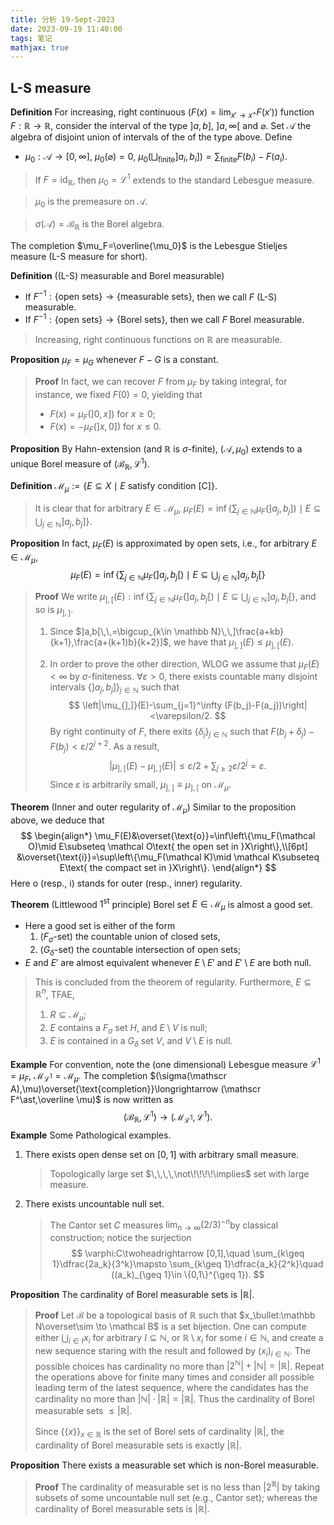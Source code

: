 ```yaml
---
title: 分析 19-Sept-2023
date: 2023-09-19 11:40:00
tags: 笔记
mathjax: true
---
```


## L-S measure

**Definition** For increasing, right continuous ($F(x)=\lim_{x'\to x^+}F(x')$) function $F:\mathbb R\to \mathbb R$, consider the interval of the type $]a,b]$, $]a,\infty[$ and $\varnothing$. Set $\mathscr A$ the algebra of disjoint union of intervals of the of the type above. Define

* $\mu_0:\mathscr A\to [0,\infty]$, $\mu_0(\varnothing)=0$, $\mu_0(\bigsqcup_{\text{finite}}]a_i,b_i])=\sum_{\text{finite}} F(b_i)-F(a_i)$. 

> If $F=\mathrm{id}_{\mathbb R}$, then $\mu_0=\mathscr L^1$ extends to the standard Lebesgue measure. 

> $\mu_0$ is the premeasure on $\mathscr A$. 

> $\sigma(\mathscr A)=\mathscr B_{\mathbb R}$ is the Borel algebra. 

The completion $\mu_F=\overline{\mu_0}$ is the Lebesgue Stieljes measure (L-S measure for short). 

**Definition** ((L-S) measurable and Borel measurable)

* If $F^{-1}:\{\text{open sets}\}\to \{\text{measurable sets}\}$, then we call $F$ (L-S) measurable. 
* If $F^{-1}:\{\text{open sets}\}\to \{\text{Borel sets}\}$, then we call $F$ Borel measurable. 

> Increasing, right continuous functions on $\mathbb R$ are measurable. 

**Proposition** $\mu_F=\mu_G$ whenever $F-G$ is a constant. 

> **Proof** In fact, we can recover $F$ from $\mu_F$ by taking integral, for instance, we fixed $F(0)=0$, yielding that
>
> * $F(x)=\mu_F(]0,x])$ for $x\geq 0$;
> * $F(x)=-\mu_F(]x,0])$ for $x\leq 0$. 

**Proposition** By Hahn-extension (and $\mathbb R$ is $\sigma$-finite), $(\mathscr A,\mu_0)$ extends to a unique Borel measure of $(\mathscr B_{\mathbb R},\mathscr L^1)$. 

**Definition** $\mathscr M_\mu:=\{E\subseteq X\mid E\text{ satisfy condition [C]}\}$. 

> It is clear that for arbitrary $E\in \mathscr M_\mu$, $\mu_F(E)=\inf\left\{\sum_{j\in \mathbb N} \mu_F(]a_j,b_j])\mid E\subseteq \bigcup_{j\in \mathbb N}]a_j,b_j]\right\}$. 

**Proposition** In fact, $\mu_F(E)$ is approximated by open sets, i.e., for arbitrary $E\in \mathscr M_\mu$, 
$$
\mu_F(E)=\inf\left\{\sum_{j\in \mathbb N} \mu_F(]a_j,b_j[)\mid E\subseteq \bigcup_{j\in \mathbb N}]a_j,b_j[\right\}
$$

> **Proof** We write $\mu_{],[}(E):\inf\left\{\sum_{j\in \mathbb N} \mu_F(]a_j,b_j[)\mid E\subseteq \bigcup_{j\in \mathbb N}]a_j,b_j[\right\}$, and so is $\mu_{],]}$. 
>
> 1. Since $]a,b[\,\,=\bigcup_{k\in \mathbb N}\,\,]\frac{a+kb}{k+1},\frac{a+(k+1)b}{k+2}]$, we have that $\mu_{],]}(E)\leq \mu_{],[}(E)$. 
>
> 2. In order to prove the other direction, WLOG we assume that $\mu_F(E)<\infty$ by $\sigma$-finiteness. $\forall \varepsilon>0$, there exists  countable many disjoint intervals $\{]a_j,b_j]\}_{j\in \mathbb N}$ such that 
>    $$
>    \left|\mu_{],]}(E)-\sum_{j=1}^\infty (F(b_j)-F(a_j))\right|<\varepsilon/2.
>    $$
>    By right continuity of $F$, there exits $\{\delta_j\}_{j\in \mathbb N}$ such that $F(b_j+\delta_j)-F(b_j)<\varepsilon/2^{j+2}$. As a result, 
>    $$
>    |\mu_{],[}(E)- \mu_{],]}(E)|\leq \varepsilon/2+\sum_{j\geq 2}\varepsilon/2^j=\varepsilon.
>    $$
>     Since $\varepsilon$ is arbitrarily small, $\mu_{],]}\equiv \mu_{],[}$ on $\mathscr M_\mu$. 

**Theorem** (Inner and outer regularity of $\mathscr M_\mu$) Similar to the proposition above, we deduce that
$$
\begin{align*}
\mu_F(E)&\overset{\text{o}}=\inf\left\{\mu_F(\mathcal O)\mid E\subseteq \mathcal O\text{ the open set in }X\right\},\\[6pt]
&\overset{\text{i}}=\sup\left\{\mu_F(\mathcal K)\mid \mathcal K\subseteq E\text{ the compact set in }X\right\}.
\end{align*}
$$
Here o (resp., i) stands for outer (resp., inner) regularity. 

**Theorem** (Littlewood $1^\mathrm{st}$ principle) Borel set $E\in \mathscr M_\mu$ is almost a good set.

* Here a good set is either of the form
  1. ($F_\sigma$-set) the countable union of closed sets,
  2. ($G_\delta$-set) the countable intersection of open sets;
* $E$ and $E'$ are almost equivalent whenever $E\setminus E'$ and $E'\setminus E$ are both null. 

> This is concluded from the theorem of regularity. Furthermore, $E\subseteq \mathbb R^n$, TFAE, 
>
> 1. $R\subseteq \mathscr M_\mu$​;
> 2. $E$ contains a $F_\sigma$ set $H$, and $E\setminus V$ is null; 
> 3. $E$ is contained in a $G_\delta$ set $V$, and $V\setminus E$ is null.

**Example** For convention, note the (one dimensional) Lebesgue measure $\mathscr L^1=\mu_F$, $\mathscr M_{\mathscr L^1}=\mathscr M_\mu$. The completion $(\sigma(\mathscr A),\mu)\overset{\text{completion}}\longrightarrow (\mathscr F^\ast,\overline \mu)$​ is now written as 
$$
(\mathscr B_{\mathbb R},\mathscr L^1)\longrightarrow (\mathscr M_{\mathscr L^1},\mathscr L^1). 
$$
**Example** Some Pathological examples. 

1. There exists open dense set on $[0,1]$ with arbitrary small measure. 

   > Topologically large set $\,\,\,\,\not\!\!\!\!\implies$ set with large measure. 

2. There exists uncountable null set.

   > The Cantor set $C$ measures $\lim_{n\to\infty}(2/3)^{-n}$​ by classical construction; notice the surjection
   > $$
   > \varphi:C\twoheadrightarrow [0,1],\quad \sum_{k\geq 1}\dfrac{2a_k}{3^k}\mapsto  \sum_{k\geq 1}\dfrac{a_k}{2^k}\quad ((a_k)_{\geq 1}\in \{0,1\}^{\geq 1}).
   > $$

**Proposition** The cardinality of Borel measurable sets is $|\mathbb R|$. 

> **Proof** Let $\mathcal B$ be a topological basis of $\mathbb R$ such that $x_\bullet:\mathbb N\overset\sim \to \mathcal B$ is a set bijection. One can compute either $\bigcup_{i\in I}x_i$ for arbitrary $I\subseteq \mathbb N$, or $\mathbb R\setminus x_i$ for some $i\in \mathbb N$, and create a new sequence staring with the result and followed by $(x_i)_{i\in \mathbb N}$. The possible choices has cardinality no more than $|2^\mathbb N|+|\mathbb N|=|\mathbb R|$. Repeat the operations above for finite many times and consider all possible leading term of the latest sequence, where the candidates has the cardinality no more than $|\mathbb N|\cdot |\mathbb R|=|\mathbb R|$. Thus the cardinality of Borel measurable sets $\leq |\mathbb R|$. 
>
> Since $\{\{x\}\}_{x\in \mathbb R}$ is the set of Borel sets of cardinality $|\mathbb R|$, the cardinality of Borel measurable sets is exactly $|\mathbb R|$. 

**Proposition** There exists a measurable set which is non-Borel measurable.

> **Proof** The cardinality of measurable set is no less than $|2^\mathbb R|$ by taking subsets of some uncountable null set (e.g., Cantor set); whereas the cardinality of Borel measurable sets is $|\mathbb R|$. 


